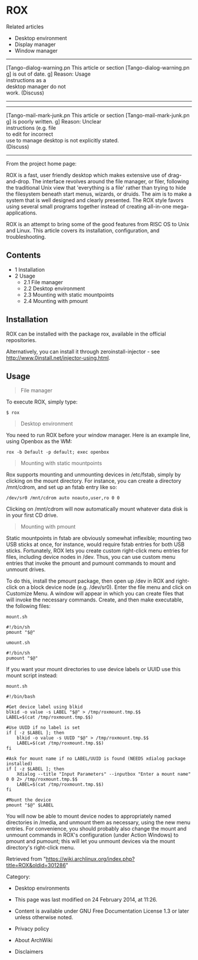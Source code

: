 ROX
===

Related articles

-   Desktop environment
-   Display manager
-   Window manager

  ------------------------ ------------------------ ------------------------
  [Tango-dialog-warning.pn This article or section  [Tango-dialog-warning.pn
  g]                       is out of date.          g]
                           Reason: Usage            
                           instructions as a        
                           desktop manager do not   
                           work. (Discuss)          
  ------------------------ ------------------------ ------------------------

  ------------------------ ------------------------ ------------------------
  [Tango-mail-mark-junk.pn This article or section  [Tango-mail-mark-junk.pn
  g]                       is poorly written.       g]
                           Reason: Unclear          
                           instructions (e.g. file  
                           to edit for incorrect    
                           use to manage desktop is 
                           not explicitly stated.   
                           (Discuss)                
  ------------------------ ------------------------ ------------------------

From the project home page:

ROX is a fast, user friendly desktop which makes extensive use of
drag-and-drop. The interface revolves around the file manager, or filer,
following the traditional Unix view that 'everything is a file' rather
than trying to hide the filesystem beneath start menus, wizards, or
druids. The aim is to make a system that is well designed and clearly
presented. The ROX style favors using several small programs together
instead of creating all-in-one mega-applications.

ROX is an attempt to bring some of the good features from RISC OS to
Unix and Linux. This article covers its installation, configuration, and
troubleshooting.

Contents
--------

-   1 Installation
-   2 Usage
    -   2.1 File manager
    -   2.2 Desktop environment
    -   2.3 Mounting with static mountpoints
    -   2.4 Mounting with pmount

Installation
------------

ROX can be installed with the package rox, available in the official
repositories.

Alternatively, you can install it through zeroinstall-injector - see
http://www.0install.net/injector-using.html.

Usage
-----

> File manager

To execute ROX, simply type:

    $ rox

> Desktop environment

You need to run ROX before your window manager. Here is an example line,
using Openbox as the WM:

    rox -b Default -p default; exec openbox

> Mounting with static mountpoints

Rox supports mounting and unmounting devices in /etc/fstab, simply by
clicking on the mount directory. For instance, you can create a
directory /mnt/cdrom, and set up an fstab entry like so:

    /dev/sr0 /mnt/cdrom auto noauto,user,ro 0 0

Clicking on /mnt/cdrom will now automatically mount whatever data disk
is in your first CD drive.

> Mounting with pmount

Static mountpoints in fstab are obviously somewhat inflexible; mounting
two USB sticks at once, for instance, would require fstab entries for
both USB sticks. Fortunately, ROX lets you create custom right-click
menu entries for files, including device nodes in /dev. Thus, you can
use custom menu entries that invoke the pmount and pumount commands to
mount and unmount drives.

To do this, install the pmount package, then open up /dev in ROX and
right-click on a block device node (e.g. /dev/sr0). Enter the file menu
and click on Customize Menu. A window will appear in which you can
create files that will invoke the necessary commands. Create, and then
make executable, the following files:

    mount.sh

    #!/bin/sh
    pmount "$@"

    umount.sh

    #!/bin/sh
    pumount "$@"

If you want your mount directories to use device labels or UUID use this
mount script instead:

    mount.sh

    #!/bin/bash

    #Get device label using blkid
    blkid -o value -s LABEL "$@" > /tmp/roxmount.tmp.$$
    LABEL=$(cat /tmp/roxmount.tmp.$$)

    #Use UUID if no label is set
    if [ -z $LABEL ]; then
        blkid -o value -s UUID "$@" > /tmp/roxmount.tmp.$$
        LABEL=$(cat /tmp/roxmount.tmp.$$)
    fi

    #Ask for mount name if no LABEL/UUID is found (NEEDS xdialog package installed)
    if [ -z $LABEL ]; then
        Xdialog --title "Input Parameters" --inputbox "Enter a mount name" 0 0 2> /tmp/roxmount.tmp.$$
        LABEL=$(cat /tmp/roxmount.tmp.$$)
    fi

    #Mount the device
    pmount "$@" $LABEL

You will now be able to mount device nodes to appropriately named
directories in /media, and unmount them as necessary, using the new menu
entries. For convenience, you should probably also change the mount and
unmount commands in ROX's configuration (under Action Windows) to pmount
and pumount; this will let you unmount devices via the mount directory's
right-click menu.

Retrieved from
"https://wiki.archlinux.org/index.php?title=ROX&oldid=301286"

Category:

-   Desktop environments

-   This page was last modified on 24 February 2014, at 11:26.
-   Content is available under GNU Free Documentation License 1.3 or
    later unless otherwise noted.
-   Privacy policy
-   About ArchWiki
-   Disclaimers
